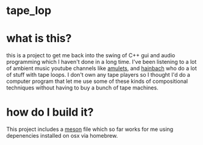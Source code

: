 tape_lop
========

# what is this?

this is a project to get me back into the swing of C++ gui and audio programming which I haven't done in a long time. I've been listening to a lot of ambient music youtube channels like [amulets](https://www.youtube.com/channel/UCmEJe33zRVKIgcycKeBmzJA), and [hainbach](https://www.youtube.com/user/Hainbach101) who do a lot of stuff with tape loops. I don't own any tape players so I thought I'd do a computer program that let me use some of these kinds of compositional techniques without having to buy a bunch of tape machines.

# how do I build it?

This project includes a [meson](https://mesonbuild.com/) file which so far works for me using depenencies installed on osx via homebrew.